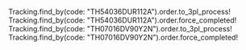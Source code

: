 Tracking.find_by(code: "TH54036DUR112A").order.to_3pl_process!
Tracking.find_by(code: "TH54036DUR112A").order.force_completed!
Tracking.find_by(code: "TH07016DV90Y2N").order.to_3pl_process!
Tracking.find_by(code: "TH07016DV90Y2N").order.force_completed!



